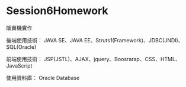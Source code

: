 # Session6Homework

販賣機實作

後端使用技術： JAVA SE、JAVA EE、Struts1(Framework)、JDBC(JNDI)、SQL(Oracle)

前端使用技術： JSP(JSTL)、AJAX、jquery、Boosrarap、CSS、HTML、JavaScript

使用資料庫： Oracle Database